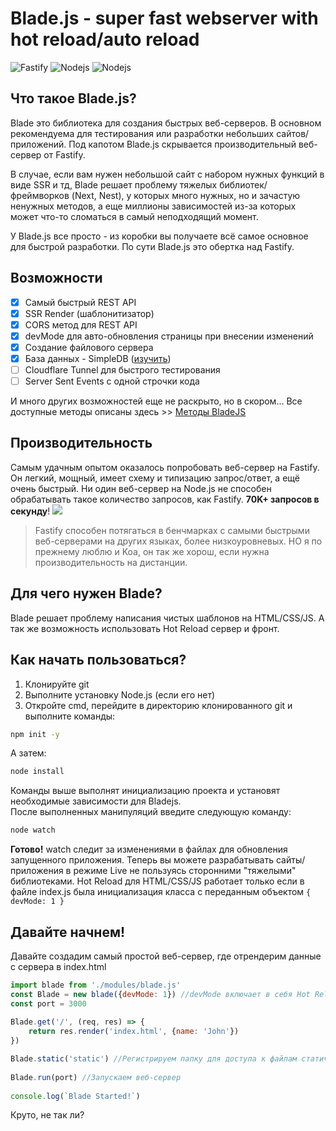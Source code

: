 
# Blade.js - super fast webserver with hot reload/auto reload
![Fastify](https://img.shields.io/badge/fastify-%23000000.svg?style=for-the-badge&logo=fastify&logoColor=white) ![Nodejs](https://img.shields.io/badge/NodeJS->=_v20-green?style=flat) ![Nodejs](https://img.shields.io/badge/NodeJS_Legacy_Support->=_v16-blue?style=flat)

## Что такое Blade.js?
Blade это библиотека для создания быстрых веб-серверов. В основном рекомендуема для тестирования или разработки небольших сайтов/приложений. Под капотом Blade.js скрывается производительный веб-сервер от Fastify.

В случае, если вам нужен небольшой сайт с набором нужных функций в виде SSR и тд, Blade решает проблему тяжелых библиотек/фреймворков (Next, Nest), у которых много нужных, но и зачастую ненужных методов, а еще миллионы зависимостей из-за которых может что-то сломаться в самый неподходящий момент. 

У Blade.js все просто - из коробки вы получаете всё самое основное для быстрой разработки. По сути Blade.js это обертка над Fastify.

## Возможности

 - [x] Самый быстрый REST API
 - [x] SSR Render (шаблонитизатор)
 - [x] CORS метод для REST API
 - [x] devMode для авто-обновления страницы при внесении изменений
 - [x] Создание файлового сервера
 - [x] База данных - SimpleDB ([изучить](https://github.com/jxbc/BladeJS/wiki/SimpleDB-by-Blade))
 - [ ] Cloudflare Tunnel для быстрого тестирования
 - [ ] Server Sent Events с одной строчки кода

И много других возможностей еще не раскрыто, но в скором... 
Все доступные методы описаны здесь >> [Методы BladeJS](https://github.com/jxbc/BladeJS/wiki/%D0%9C%D0%B5%D1%82%D0%BE%D0%B4%D1%8B)

## Производительность
Самым удачным опытом оказалось попробовать веб-сервер на Fastify. Он легкий, мощный, имеет схему и типизацию запрос/ответ, а ещё очень быстрый. Ни один веб-сервер на Node.js не способен обрабатывать такое количество запросов, как Fastify.  **70K+ запросов в секунду**!
![](https://habrastorage.org/r/w1560/getpro/habr/upload_files/04c/6f1/068/04c6f1068de559d454a233a067dff740.png)
> Fastify способен потягаться в бенчмарках с самыми быстрыми веб-серверами на других языках, более низкоуровневых. НО я по прежнему люблю и Koa, он так же хорош, если нужна производительность на дистанции.

## Для чего нужен Blade?
Blade решает проблему написания чистых шаблонов на HTML/CSS/JS. А так же возможность использовать Hot Reload сервер и фронт.

## Как начать пользоваться?
1. Клонируйте git
2. Выполните установку Node.js (если его нет)
3. Откройте cmd, перейдите в директорию клонированного git и выполните команды:

```bash
npm init -y
```
А затем:

```bash
node install
```
Команды выше выполнят инициализацию проекта и установят необходимые зависимости для Bladejs.  
После выполненных манипуляций введите следующую команду:

```bash
node watch
```

**Готово!** watch следит за изменениями в файлах для обновления запущенного приложения. Теперь вы можете разрабатывать сайты/приложения в режиме Live не пользуясь сторонними "тяжелыми" библиотеками. Hot Reload для HTML/CSS/JS работает только если в файле index.js была инициализация класса с переданным объектом `{ devMode: 1 }`

## Давайте начнем!
Давайте создадим самый простой веб-сервер, где отрендерим данные с сервера в index.html
```javascript
import blade from './modules/blade.js'
const Blade = new blade({devMode: 1}) //devMode включает в себя Hot Reload для html/css/js
const port = 3000
    
Blade.get('/', (req, res) => {
	return res.render('index.html', {name: 'John'})
})

Blade.static('static') //Регистрируем папку для доступа к файлам статического контента (css, js, svg & etc)
    
Blade.run(port) //Запускаем веб-сервер
    
console.log(`Blade Started!`)
```
Круто, не так ли?
